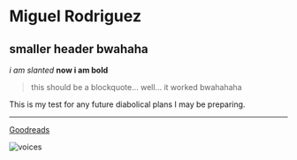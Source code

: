 # Miguel Rodriguez
## smaller header bwahaha
_i am slanted_
__now i am bold__
>this should be a blockquote... well... it worked bwahahaha

This is my test for any future diabolical plans I may be preparing. 

---

[Goodreads](https://www.goodreads.com/) 

![voices](https://i.imgur.com/vyGPphk.png)







